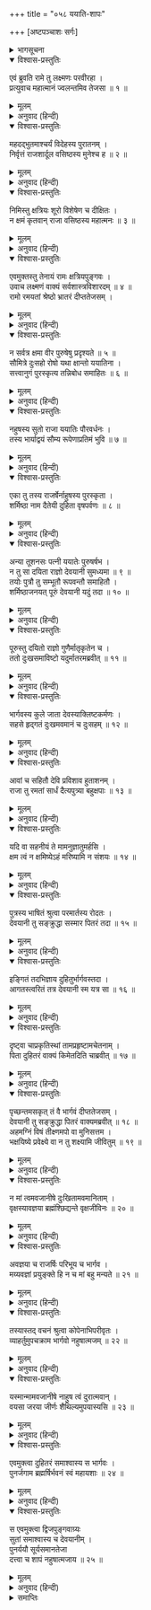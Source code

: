 +++
title = "०५८ ययाति-शापः"

+++
[अष्टपञ्चाशः सर्गः]



<details><summary>भागसूचना</summary>

58. ययातिको शुक्राचार्यका शाप
</details>

<details open><summary>विश्वास-प्रस्तुतिः</summary>

एवं ब्रुवति रामे तु लक्ष्मणः परवीरहा ।  
प्रत्युवाच महात्मानं ज्वलन्तमिव तेजसा ॥ १ ॥
</details>

<details><summary>मूलम्</summary>

एवं ब्रुवति रामे तु लक्ष्मणः परवीरहा ।  
प्रत्युवाच महात्मानं ज्वलन्तमिव तेजसा ॥ १ ॥
</details>

<details><summary>अनुवाद (हिन्दी)</summary>

श्रीरामके ऐसा कहनेपर शत्रुवीरोंका संहार करनेवाले लक्ष्मणने तेजसे प्रज्वलित होते हुए-से महात्मा श्रीरामको सम्बोधित करके इस प्रकार कहा— ॥ १ ॥
</details>

<details open><summary>विश्वास-प्रस्तुतिः</summary>

महदद्भुतमाश्चर्यं विदेहस्य पुरातनम् ।  
निर्वृत्तं राजशार्दूल वसिष्ठस्य मुनेश्च ह ॥ २ ॥
</details>

<details><summary>मूलम्</summary>

महदद्भुतमाश्चर्यं विदेहस्य पुरातनम् ।  
निर्वृत्तं राजशार्दूल वसिष्ठस्य मुनेश्च ह ॥ २ ॥
</details>

<details><summary>अनुवाद (हिन्दी)</summary>

‘नृपश्रेष्ठ! राजा विदेह (निमि) तथा वसिष्ठ मुनिका पुरातन वृत्तान्त अत्यन्त अद्भुत और आश्चर्यजनक है ॥ २ ॥
</details>

<details open><summary>विश्वास-प्रस्तुतिः</summary>

निमिस्तु क्षत्रियः शूरो विशेषेण च दीक्षितः ।  
न क्षमं कृतवान् राजा वसिष्ठस्य महात्मनः ॥ ३ ॥
</details>

<details><summary>मूलम्</summary>

निमिस्तु क्षत्रियः शूरो विशेषेण च दीक्षितः ।  
न क्षमं कृतवान् राजा वसिष्ठस्य महात्मनः ॥ ३ ॥
</details>

<details><summary>अनुवाद (हिन्दी)</summary>

‘परंतु राजा निमि क्षत्रिय, शूरवीर और विशेषतः यज्ञकी दीक्षा लिये हुए थे; अतः उन्होंने महात्मा वसिष्ठके प्रति उचित बर्ताव नहीं किया’ ॥ ३ ॥
</details>

<details open><summary>विश्वास-प्रस्तुतिः</summary>

एवमुक्तस्तु तेनायं रामः क्षत्रियपुङ्गवः ।  
उवाच लक्ष्मणं वाक्यं सर्वशास्त्रविशारदम् ॥ ४ ॥  
रामो रमयतां श्रेष्ठो भ्रातरं दीप्ततेजसम् ।
</details>

<details><summary>मूलम्</summary>

एवमुक्तस्तु तेनायं रामः क्षत्रियपुङ्गवः ।  
उवाच लक्ष्मणं वाक्यं सर्वशास्त्रविशारदम् ॥ ४ ॥  
रामो रमयतां श्रेष्ठो भ्रातरं दीप्ततेजसम् ।
</details>

<details><summary>अनुवाद (हिन्दी)</summary>

लक्ष्मणके इस तरह कहनेपर दूसरोंके मनको रमाने (प्रसन्न रखने)-वालोंमें श्रेष्ठ क्षत्रियशिरोमणि श्रीरामने सम्पूर्ण शास्त्रोंके ज्ञाता और उद्दीप्त तेजस्वी भ्राता लक्ष्मणसे कहा— ॥ ४ १/२ ॥
</details>

<details open><summary>विश्वास-प्रस्तुतिः</summary>

न सर्वत्र क्षमा वीर पुरुषेषु प्रदृश्यते ॥ ५ ॥  
सौमित्रे दुःसहो रोषो यथा क्षान्तो ययातिना ।  
सत्त्वानुगं पुरस्कृत्य तन्निबोध समाहितः ॥ ६ ॥
</details>

<details><summary>मूलम्</summary>

न सर्वत्र क्षमा वीर पुरुषेषु प्रदृश्यते ॥ ५ ॥  
सौमित्रे दुःसहो रोषो यथा क्षान्तो ययातिना ।  
सत्त्वानुगं पुरस्कृत्य तन्निबोध समाहितः ॥ ६ ॥
</details>

<details><summary>अनुवाद (हिन्दी)</summary>

‘वीर सुमित्राकुमार! सभी पुरुषोंमें वैसी क्षमा नहीं दिखायी देती, जैसी राजा ययातिमें थी । राजा ययातिने सत्त्वगुणके अनुकूल मार्गका आश्रय ले दुःसह रोषको क्षमा कर लिया था । वह प्रसंग बताता हूँ, एकाग्रचित्त होकर सुनो ॥ ५-६ ॥
</details>

<details open><summary>विश्वास-प्रस्तुतिः</summary>

नहुषस्य सुतो राजा ययातिः पौरवर्धनः ।  
तस्य भार्याद्वयं सौम्य रूपेणाप्रतिमं भुवि ॥ ७ ॥
</details>

<details><summary>मूलम्</summary>

नहुषस्य सुतो राजा ययातिः पौरवर्धनः ।  
तस्य भार्याद्वयं सौम्य रूपेणाप्रतिमं भुवि ॥ ७ ॥
</details>

<details><summary>अनुवाद (हिन्दी)</summary>

‘सौम्य! नहुषके पुत्र राजा ययाति पुरवासियों, प्रजाजनोंकी वृद्धि करनेवाले थे । उनके दो पत्नियाँ थीं, जिनके रूपकी इस भूतलपर कहीं तुलना नहीं थी ॥ ७ ॥
</details>

<details open><summary>विश्वास-प्रस्तुतिः</summary>

एका तु तस्य राजर्षेर्नाहुषस्य पुरस्कृता ।  
शर्मिष्ठा नाम दैतेयी दुहिता वृषपर्वणः ॥ ८ ॥
</details>

<details><summary>मूलम्</summary>

एका तु तस्य राजर्षेर्नाहुषस्य पुरस्कृता ।  
शर्मिष्ठा नाम दैतेयी दुहिता वृषपर्वणः ॥ ८ ॥
</details>

<details><summary>अनुवाद (हिन्दी)</summary>

‘नहुषनन्दन राजर्षि ययातिकी एक पत्नीका नाम शर्मिष्ठा था, जो राजाके द्वारा बहुत ही सम्मानित थी । शर्मिष्ठा दैत्यकुलकी कन्या और वृषपर्वाकी पुत्री थी ॥
</details>

<details open><summary>विश्वास-प्रस्तुतिः</summary>

अन्या तूशनसः पत्नी ययातेः पुरुषर्षभ ।  
न तु सा दयिता राज्ञो देवयानी सुमध्यमा ॥ ९ ॥  
तयोः पुत्रौ तु सम्भूतौ रूपवन्तौ समाहितौ ।  
शर्मिष्ठाजनयत् पूरुं देवयानी यदुं तदा ॥ १० ॥
</details>

<details><summary>मूलम्</summary>

अन्या तूशनसः पत्नी ययातेः पुरुषर्षभ ।  
न तु सा दयिता राज्ञो देवयानी सुमध्यमा ॥ ९ ॥  
तयोः पुत्रौ तु सम्भूतौ रूपवन्तौ समाहितौ ।  
शर्मिष्ठाजनयत् पूरुं देवयानी यदुं तदा ॥ १० ॥
</details>

<details><summary>अनुवाद (हिन्दी)</summary>

‘पुरुषप्रवर! उनकी दूसरी पत्नी शुक्राचार्यकी पुत्री देवयानी थी । देवयानी सुन्दरी होनेपर भी राजाको अधिक प्रिय नहीं थी । उन दोनोंके ही पुत्र बड़े रूपवान् हुए । शर्मिष्ठाने पूरुको जन्म दिया और देवयानीने यदुको । वे दोनों बालक अपने चित्तको एकाग्र रखनेवाले थे ॥ ९-१० ॥
</details>

<details open><summary>विश्वास-प्रस्तुतिः</summary>

पूरुस्तु दयितो राज्ञो गुणैर्मातृकृतेन च ।  
ततो दुःखसमाविष्टो यदुर्मातरमब्रवीत् ॥ ११ ॥
</details>

<details><summary>मूलम्</summary>

पूरुस्तु दयितो राज्ञो गुणैर्मातृकृतेन च ।  
ततो दुःखसमाविष्टो यदुर्मातरमब्रवीत् ॥ ११ ॥
</details>

<details><summary>अनुवाद (हिन्दी)</summary>

‘अपनी माताके प्रेमयुक्त व्यवहारसे और अपने गुणोंसे पूरु राजाको अधिक प्रिय था । इससे यदुके मनमें बड़ा दुःख हुआ । वे मातासे बोले— ॥ ११ ॥
</details>

<details open><summary>विश्वास-प्रस्तुतिः</summary>

भार्गवस्य कुले जाता देवस्याक्लिष्टकर्मणः ।  
सहसे हृद‍्गतं दुःखमवमानं च दुःसहम् ॥ १२ ॥
</details>

<details><summary>मूलम्</summary>

भार्गवस्य कुले जाता देवस्याक्लिष्टकर्मणः ।  
सहसे हृद‍्गतं दुःखमवमानं च दुःसहम् ॥ १२ ॥
</details>

<details><summary>अनुवाद (हिन्दी)</summary>

‘मा! तुम अनायास ही महान् कर्म करनेवाले देवस्वरूप शुक्राचार्यके कुलमें उत्पन्न हुई हो तो भी यहाँ हार्दिक दुःख और दुःसह अपमान सहती हो ॥ १२ ॥
</details>

<details open><summary>विश्वास-प्रस्तुतिः</summary>

आवां च सहितौ देवि प्रविशाव हुताशनम् ।  
राजा तु रमतां सार्धं दैत्यपुत्र्या बहुक्षपाः ॥ १३ ॥
</details>

<details><summary>मूलम्</summary>

आवां च सहितौ देवि प्रविशाव हुताशनम् ।  
राजा तु रमतां सार्धं दैत्यपुत्र्या बहुक्षपाः ॥ १३ ॥
</details>

<details><summary>अनुवाद (हिन्दी)</summary>

‘अतः देवि! हम दोनों एक साथ ही अग्निमें प्रवेश कर जायँ । राजा दैत्यपुत्री शर्मिष्ठाके साथ अनन्त रात्रियोंतक रमते रहें ॥ १३ ॥
</details>

<details open><summary>विश्वास-प्रस्तुतिः</summary>

यदि वा सहनीयं ते मामनुज्ञातुमर्हसि ।  
क्षम त्वं न क्षमिष्येऽहं मरिष्यामि न संशयः ॥ १४ ॥
</details>

<details><summary>मूलम्</summary>

यदि वा सहनीयं ते मामनुज्ञातुमर्हसि ।  
क्षम त्वं न क्षमिष्येऽहं मरिष्यामि न संशयः ॥ १४ ॥
</details>

<details><summary>अनुवाद (हिन्दी)</summary>

‘यदि तुम्हें यह सब कुछ सहन करना है तो मुझे ही प्राणत्यागकी आज्ञा दे दो । तुम्हीं सहो । मैं नहीं सहूँगा । मैं निःसंदेह मर जाऊँगा’ ॥ १४ ॥
</details>

<details open><summary>विश्वास-प्रस्तुतिः</summary>

पुत्रस्य भाषितं श्रुत्वा परमार्तस्य रोदतः ।  
देवयानी तु सङ्क्रुद्धा सस्मार पितरं तदा ॥ १५ ॥
</details>

<details><summary>मूलम्</summary>

पुत्रस्य भाषितं श्रुत्वा परमार्तस्य रोदतः ।  
देवयानी तु सङ्क्रुद्धा सस्मार पितरं तदा ॥ १५ ॥
</details>

<details><summary>अनुवाद (हिन्दी)</summary>

‘अत्यन्त आर्त होकर रोते हुए अपने पुत्र यदुकी यह बात सुनकर देवयानीको बड़ा क्रोध हुआ और उन्होंने तत्काल अपने पिता शुक्राचार्यजीका स्मरण किया ॥
</details>

<details open><summary>विश्वास-प्रस्तुतिः</summary>

इङ्गितं तदभिज्ञाय दुहितुर्भार्गवस्तदा ।  
आगतस्त्वरितं तत्र देवयानी स्म यत्र सा ॥ १६ ॥
</details>

<details><summary>मूलम्</summary>

इङ्गितं तदभिज्ञाय दुहितुर्भार्गवस्तदा ।  
आगतस्त्वरितं तत्र देवयानी स्म यत्र सा ॥ १६ ॥
</details>

<details><summary>अनुवाद (हिन्दी)</summary>

‘शुक्राचार्य अपनी पुत्रीकी उस चेष्टाको जानकर तत्काल उस स्थानपर आ पहुँचे, जहाँ देवयानी विद्यमान थी ॥ १६ ॥
</details>

<details open><summary>विश्वास-प्रस्तुतिः</summary>

दृष्ट्वा चाप्रकृतिस्थां तामप्रहृष्टामचेतनाम् ।  
पिता दुहितरं वाक्यं किमेतदिति चाब्रवीत् ॥ १७ ॥
</details>

<details><summary>मूलम्</summary>

दृष्ट्वा चाप्रकृतिस्थां तामप्रहृष्टामचेतनाम् ।  
पिता दुहितरं वाक्यं किमेतदिति चाब्रवीत् ॥ १७ ॥
</details>

<details><summary>अनुवाद (हिन्दी)</summary>

‘बेटीको अस्वस्थ, अप्रसन्न और अचेत-सी देखकर पिताने पूछा—‘वत्से! यह क्या बात है?’ ॥ १७ ॥
</details>

<details open><summary>विश्वास-प्रस्तुतिः</summary>

पृच्छन्तमसकृत् तं वै भार्गवं दीप्ततेजसम् ।  
देवयानी तु सङ्क्रुद्धा पितरं वाक्यमब्रवीत् ॥ १८ ॥  
अहमग्निं विषं तीक्ष्णमपो वा मुनिसत्तम ।  
भक्षयिष्ये प्रवेक्ष्ये वा न तु शक्ष्यामि जीवितुम् ॥ १९ ॥
</details>

<details><summary>मूलम्</summary>

पृच्छन्तमसकृत् तं वै भार्गवं दीप्ततेजसम् ।  
देवयानी तु सङ्क्रुद्धा पितरं वाक्यमब्रवीत् ॥ १८ ॥  
अहमग्निं विषं तीक्ष्णमपो वा मुनिसत्तम ।  
भक्षयिष्ये प्रवेक्ष्ये वा न तु शक्ष्यामि जीवितुम् ॥ १९ ॥
</details>

<details><summary>अनुवाद (हिन्दी)</summary>

‘उद्दीप्त तेजवाले पिता भृगुनन्दन शुक्राचार्य जब बारंबार इस प्रकार पूछने लगे, तब देवयानीने अत्यन्त कुपित होकर उनसे कहा—‘मुनिश्रेष्ठ! मैं प्रज्वलित अग्नि या अगाध जलमें प्रवेश कर जाऊँगी अथवा विष खा लूँगी; किंतु इस प्रकार अपमानित होकर जीवित नहीं रह सकूँगी ॥ १८-१९ ॥
</details>

<details open><summary>विश्वास-प्रस्तुतिः</summary>

न मां त्वमवजानीषे दुःखितामवमानिताम् ।  
वृक्षस्यावज्ञया ब्रह्मंश्छिद्यन्ते वृक्षजीविनः ॥ २० ॥
</details>

<details><summary>मूलम्</summary>

न मां त्वमवजानीषे दुःखितामवमानिताम् ।  
वृक्षस्यावज्ञया ब्रह्मंश्छिद्यन्ते वृक्षजीविनः ॥ २० ॥
</details>

<details><summary>अनुवाद (हिन्दी)</summary>

‘आपको पता नहीं है कि मैं यहाँ कितनी दुःखी और अपमानित हूँ । ब्रह्मन्! वृक्षके प्रति अवहेलना होनेसे उसके आश्रित फूलों और पत्तोंको ही तोड़ा और नष्ट किया जाता है (इसी तरह आपके प्रति राजाके द्वारा अवहेलना होनेसे ही मेरा यहाँ अपमान हो रहा है) ॥ २० ॥
</details>

<details open><summary>विश्वास-प्रस्तुतिः</summary>

अवज्ञया च राजर्षिः परिभूय च भार्गव ।  
मय्यवज्ञां प्रयुङ्‍क्ते हि न च मां बहु मन्यते ॥ २१ ॥
</details>

<details><summary>मूलम्</summary>

अवज्ञया च राजर्षिः परिभूय च भार्गव ।  
मय्यवज्ञां प्रयुङ्‍क्ते हि न च मां बहु मन्यते ॥ २१ ॥
</details>

<details><summary>अनुवाद (हिन्दी)</summary>

‘भृगुनन्दन! राजर्षि ययाति आपके अनादरका भाव रखनेके कारण मेरी भी अवहेलना करते हैं और मुझे अधिक आदर नहीं देते हैं’ ॥ २१ ॥
</details>

<details open><summary>विश्वास-प्रस्तुतिः</summary>

तस्यास्तद् वचनं श्रुत्वा कोपेनाभिपरीवृतः ।  
व्याहर्तुमुपचक्राम भार्गवो नहुषात्मजम् ॥ २२ ॥
</details>

<details><summary>मूलम्</summary>

तस्यास्तद् वचनं श्रुत्वा कोपेनाभिपरीवृतः ।  
व्याहर्तुमुपचक्राम भार्गवो नहुषात्मजम् ॥ २२ ॥
</details>

<details><summary>अनुवाद (हिन्दी)</summary>

‘देवयानीकी यह बात सुनकर भृगुनन्दन शुक्राचार्यको बड़ा क्रोध हुआ और उन्होंने नहुषपुत्र ययातिको लक्ष्य करके इस प्रकार कहना आरम्भ किया— ॥ २२ ॥
</details>

<details open><summary>विश्वास-प्रस्तुतिः</summary>

यस्मान्मामवजानीषे नाहुष त्वं दुरात्मवान् ।  
वयसा जरया जीर्णः शैथिल्यमुपयास्यसि ॥ २३ ॥
</details>

<details><summary>मूलम्</summary>

यस्मान्मामवजानीषे नाहुष त्वं दुरात्मवान् ।  
वयसा जरया जीर्णः शैथिल्यमुपयास्यसि ॥ २३ ॥
</details>

<details><summary>अनुवाद (हिन्दी)</summary>

‘नहुषकुमार! तुम दुरात्मा होनेके कारण मेरी अवहेलना करते हो, इसलिये तुम्हारी अवस्था जरा-जीर्ण वृद्धके समान हो जायगी—तुम सर्वथा शिथिल हो जाओगे’ ॥ २३ ॥
</details>

<details open><summary>विश्वास-प्रस्तुतिः</summary>

एवमुक्त्वा दुहितरं समाश्वास्य स भार्गवः ।  
पुनर्जगाम ब्रह्मर्षिर्भवनं स्वं महायशाः ॥ २४ ॥
</details>

<details><summary>मूलम्</summary>

एवमुक्त्वा दुहितरं समाश्वास्य स भार्गवः ।  
पुनर्जगाम ब्रह्मर्षिर्भवनं स्वं महायशाः ॥ २४ ॥
</details>

<details><summary>अनुवाद (हिन्दी)</summary>

‘राजासे ऐसा कहकर पुत्रीको आश्वासन दे महायशस्वी ब्रह्मर्षि शुक्राचार्य पुनः अपने घरको चले गये ॥ २४ ॥
</details>

<details open><summary>विश्वास-प्रस्तुतिः</summary>

स एवमुक्त्वा द्विजपुङ्गवाग्र्यः  
सुतां समाश्वास्य च देवयानीम् ।  
पुनर्ययौ सूर्यसमानतेजा  
दत्त्वा च शापं नहुषात्मजाय ॥ २५ ॥
</details>

<details><summary>मूलम्</summary>

स एवमुक्त्वा द्विजपुङ्गवाग्र्यः  
सुतां समाश्वास्य च देवयानीम् ।  
पुनर्ययौ सूर्यसमानतेजा  
दत्त्वा च शापं नहुषात्मजाय ॥ २५ ॥
</details>

<details><summary>अनुवाद (हिन्दी)</summary>

‘सूर्यके समान तेजस्वी तथा ब्राह्मणशिरोमणियोंमें अग्रगण्य शुक्राचार्य देवयानीको आश्वासन दे नहुषपुत्र ययातिको ऐसा कहकर उन्हें पूर्वोक्त शाप दे फिर चले गये’ ॥ २५ ॥
</details>

<details><summary>समाप्तिः</summary>

इत्यार्षे श्रीमद्रामायणे वाल्मीकीये आदिकाव्ये उत्तरकाण्डेऽष्टपञ्चाशः सर्गः ॥ ५८ ॥  
इस प्रकार श्रीवाल्मीकिनिर्मित आर्षरामायण आदिकाव्यके उत्तरकाण्डमें अट्ठावनवाँ सर्ग पूरा हुआ ॥ ५८ ॥
</details>

